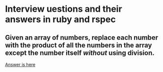 # Interview uestions and their answers in ruby and rspec  
    
## Given an array of numbers, replace each number with the  product of all the numbers in the array except the number itself *without* using division.  
[Answer is here](https://github.com/sizief/questions/tree/master/array_multiplication)


